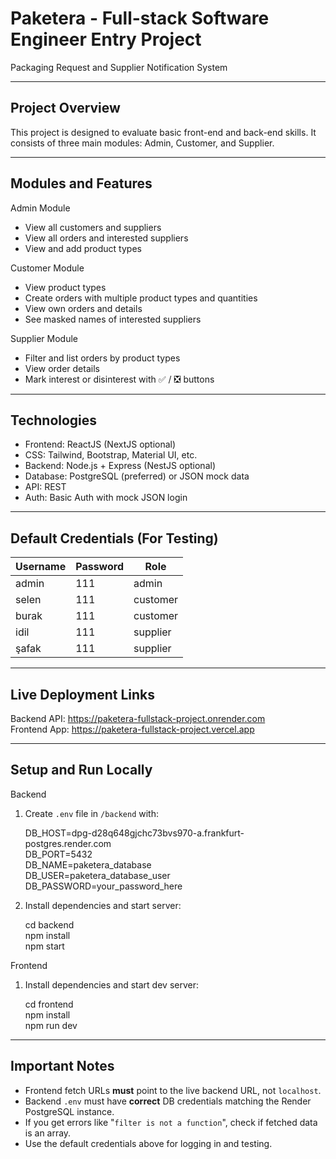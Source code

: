Paketera - Full-stack Software Engineer Entry Project
====================================================

Packaging Request and Supplier Notification System

---

Project Overview
----------------

This project is designed to evaluate basic front-end and back-end skills.
It consists of three main modules: Admin, Customer, and Supplier.

---

Modules and Features
--------------------

Admin Module
- View all customers and suppliers
- View all orders and interested suppliers
- View and add product types

Customer Module
- View product types
- Create orders with multiple product types and quantities
- View own orders and details
- See masked names of interested suppliers

Supplier Module
- Filter and list orders by product types
- View order details
- Mark interest or disinterest with ✅ / ❎ buttons

---

Technologies
------------

- Frontend: ReactJS (NextJS optional)
- CSS: Tailwind, Bootstrap, Material UI, etc.
- Backend: Node.js + Express (NestJS optional)
- Database: PostgreSQL (preferred) or JSON mock data
- API: REST
- Auth: Basic Auth with mock JSON login

---

Default Credentials (For Testing)
---------------------------------

Username | Password | Role
---------|----------|-------
admin    | 111      | admin
selen    | 111      | customer
burak    | 111      | customer
idil     | 111      | supplier
şafak    | 111      | supplier

---

Live Deployment Links
---------------------

Backend API: https://paketera-fullstack-project.onrender.com  
Frontend App: https://paketera-fullstack-project.vercel.app

---

Setup and Run Locally
---------------------

Backend

1. Create `.env` file in `/backend` with:

   DB_HOST=dpg-d28q648gjchc73bvs970-a.frankfurt-postgres.render.com  
   DB_PORT=5432  
   DB_NAME=paketera_database  
   DB_USER=paketera_database_user  
   DB_PASSWORD=your_password_here

2. Install dependencies and start server:

   cd backend  
   npm install  
   npm start

Frontend

1. Install dependencies and start dev server:

   cd frontend  
   npm install  
   npm run dev

---

Important Notes
---------------

- Frontend fetch URLs **must** point to the live backend URL, not `localhost`.  
- Backend `.env` must have **correct** DB credentials matching the Render PostgreSQL instance.  
- If you get errors like "`filter is not a function`", check if fetched data is an array.  
- Use the default credentials above for logging in and testing.


